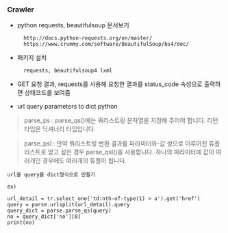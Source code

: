 ### Crawler 

+ python requests, beautifulsoup 문서보기

        http://docs.python-requests.org/en/master/
        https://www.crummy.com/software/BeautifulSoup/bs4/doc/
        
+ 패키지 설치

        requests, beautifulsoup4 lxml 
        
        
+ GET 요청 결과, requests를 사용해 요청한 결과를 status_code 속성으로 출력하면 상태코드를 보여줌


+ url query parameters to dict python
> parse_ps : parse_qs()에는 쿼리스트링 문자열을 지정해 주어야 합니다.  리턴타입은 딕셔너리 타입입니다.

> parse_psl : 만약 쿼리스트링 변환 결과를 파라미터와-값 쌍으로 이루어진 튜플 리스트로 얻고 싶은 경우 parse_qsl()을 사용합니다.
               하나의 파라미터에 값이 여러개인 경우에도 여러개의 튜플이 됩니다.

        
    url을 query를 dict형식으로 만들기
    
    ex)
    
    url_detail = tr.select_one('td:nth-of-type(1) > a').get('href')
    query = parse.urlsplit(url_detail).query
    query_dict = parse.parse_qs(query)
    no = query_dict['no'][0]
    print(no)